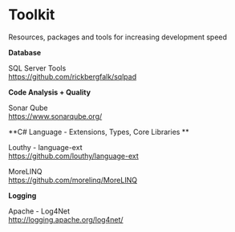 # Toolkit
Resources, packages and tools for increasing development speed

**Database**

SQL Server Tools\
https://github.com/rickbergfalk/sqlpad

**Code Analysis + Quality**

Sonar Qube\
https://www.sonarqube.org/

**C# Language - Extensions, Types, Core Libraries **

Louthy - language-ext\
https://github.com/louthy/language-ext

MoreLINQ\
https://github.com/morelinq/MoreLINQ

**Logging**

Apache - Log4Net\
http://logging.apache.org/log4net/
